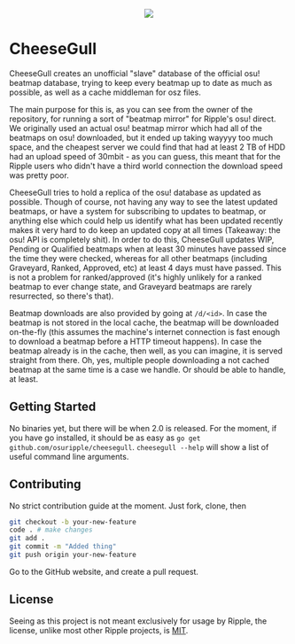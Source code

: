 <p align="center"><img src="https://y.zxq.co/jobeei.png"></p>

# CheeseGull

CheeseGull creates an unofficial "slave" database of the official osu! beatmap
database, trying to keep every beatmap up to date as much as possible, as well
as a cache middleman for osz files.

The main purpose for this is, as you can see from the owner of the repository,
for running a sort of "beatmap mirror" for Ripple's osu! direct. We originally
used an actual osu! beatmap mirror which had all of the beatmaps on osu!
downloaded, but it ended up taking wayyyy too much space, and the cheapest
server we could find that had at least 2 TB of HDD had an upload speed of
30mbit - as you can guess, this meant that for the Ripple users who didn't have
a third world connection the download speed was pretty poor.

CheeseGull tries to hold a replica of the osu! database as updated as possible.
Though of course, not having any way to see the latest updated beatmaps, or have
a system for subscribing to updates to beatmap, or anything else which could
help us identify what has been updated recently makes it very hard to do keep
an updated copy at all times (Takeaway: the osu! API is completely shit). In
order to do this, CheeseGull updates WIP, Pending or Qualified beatmaps when
at least 30 minutes have passed since the time they were checked, whereas for
all other beatmaps (including Graveyard, Ranked, Approved, etc) at least 4 days
must have passed. This is not a problem for ranked/approved (it's highly
unlikely for a ranked beatmap to ever change state, and Graveyard beatmaps
are rarely resurrected, so there's that).

Beatmap downloads are also provided by going at `/d/<id>`. In case the beatmap
is not stored in the local cache, the beatmap will be downloaded on-the-fly
(this assumes the machine's internet connection is fast enough to download a
beatmap before a HTTP timeout happens). In case the beatmap already is in the
cache, then well, as you can imagine, it is served straight from there. Oh, yes,
multiple people downloading a not cached beatmap at the same time is a case we
handle. Or should be able to handle, at least.

## Getting Started

No binaries yet, but there will be when 2.0 is released. For the moment, if you
have go installed, it should be as easy as `go get github.com/osuripple/cheesegull`.
`cheesegull --help` will show a list of useful command line arguments.

## Contributing

No strict contribution guide at the moment. Just fork, clone, then

```sh
git checkout -b your-new-feature
code . # make changes
git add .
git commit -m "Added thing"
git push origin your-new-feature
```

Go to the GitHub website, and create a pull request.

## License

Seeing as this project is not meant exclusively for usage by Ripple, the license,
unlike most other Ripple projects, is [MIT](LICENSE).

